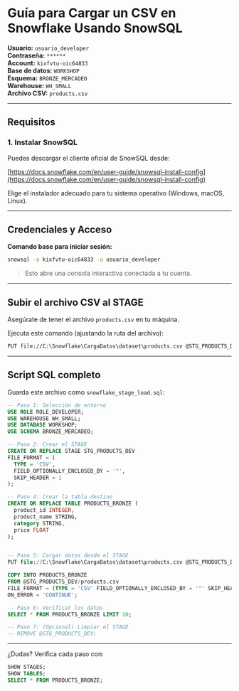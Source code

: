 # Guía para Cargar un CSV en Snowflake Usando SnowSQL

**Usuario:** `usuario_developer`  
**Contraseña:** `******`  
**Account:** `kixfvtu-oic64833`  
**Base de datos:** `WORKSHOP`  
**Esquema:** `BRONZE_MERCADEO`  
**Warehouse:** `WH_SMALL`  
**Archivo CSV:** `products.csv`

---

## Requisitos

### 1. Instalar SnowSQL

Puedes descargar el cliente oficial de SnowSQL desde:

[https://docs.snowflake.com/en/user-guide/snowsql-install-config](https://docs.snowflake.com/en/user-guide/snowsql-install-config)

Elige el instalador adecuado para tu sistema operativo (Windows, macOS, Linux).

---

## Credenciales y Acceso

**Comando base para iniciar sesión:**

```bash
snowsql -a kixfvtu-oic64833 -u usuario_developer
```

> Esto abre una consola interactiva conectada a tu cuenta.

---

## Subir el archivo CSV al STAGE

Asegúrate de tener el archivo `products.csv` en tu máquina.

Ejecuta este comando (ajustando la ruta del archivo):

```bash
PUT file://C:\Snowflake\CargaDatos\dataset\products.csv @STG_PRODUCTS_DEV auto_compress=false;
```


---

## Script SQL completo

Guarda este archivo como `snowflake_stage_load.sql`:

```sql
-- Paso 1: Selección de entorno
USE ROLE ROLE_DEVELOPER;
USE WAREHOUSE WH_SMALL;
USE DATABASE WORKSHOP;
USE SCHEMA BRONZE_MERCADEO;

-- Paso 2: Crear el STAGE
CREATE OR REPLACE STAGE STG_PRODUCTS_DEV
FILE_FORMAT = (
  TYPE = 'CSV',
  FIELD_OPTIONALLY_ENCLOSED_BY = '"',
  SKIP_HEADER = 1
);

-- Paso 4: Crear la tabla destino
CREATE OR REPLACE TABLE PRODUCTS_BRONZE (
  product_id INTEGER,
  product_name STRING,
  category STRING,
  price FLOAT
);


-- Paso 5: Cargar datos desde el STAGE
PUT file://C:\Snowflake\CargaDatos\dataset\products.csv @STG_PRODUCTS_DEV auto_compress=false;

COPY INTO PRODUCTS_BRONZE
FROM @STG_PRODUCTS_DEV/products.csv
FILE_FORMAT = (TYPE = 'CSV' FIELD_OPTIONALLY_ENCLOSED_BY = '"' SKIP_HEADER = 1)
ON_ERROR = 'CONTINUE';

-- Paso 6: Verificar los datos
SELECT * FROM PRODUCTS_BRONZE LIMIT 10;

-- Paso 7: (Opcional) Limpiar el STAGE
-- REMOVE @STG_PRODUCTS_DEV;
```

---

¿Dudas? Verifica cada paso con:

```sql
SHOW STAGES;
SHOW TABLES;
SELECT * FROM PRODUCTS_BRONZE;
```
